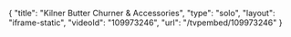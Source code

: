 {
    "title": "Kilner Butter Churner &amp; Accessories",
    "type": "solo",
    "layout": "iframe-static",
    "videoId": "109973246",
    "url": "\/tvpembed\/109973246"
}